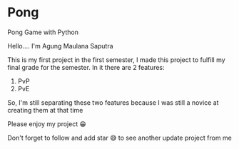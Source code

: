 # Pong
Pong Game with Python

Hello.... I'm Agung Maulana Saputra

This is my first project in the first semester, I made this project to fulfill my final grade for the semester. In it there are 2 features:
1. PvP
2. PvE

So, I'm still separating these two features because I was still a novice at creating them at that time

Please enjoy my project 😁

Don't forget to follow and add star 😅 to see another update project from me
